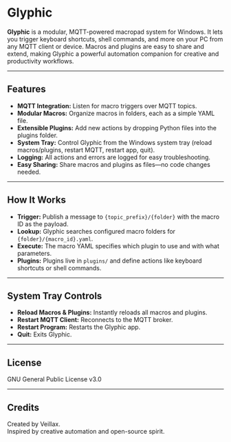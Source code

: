  # Glyphic

**Glyphic** is a modular, MQTT-powered macropad system for Windows. It lets you trigger keyboard shortcuts, shell commands, and more on your PC from any MQTT client or device. Macros and plugins are easy to share and extend, making Glyphic a powerful automation companion for creative and productivity workflows.

---

## Features

- **MQTT Integration:** Listen for macro triggers over MQTT topics.
- **Modular Macros:** Organize macros in folders, each as a simple YAML file.
- **Extensible Plugins:** Add new actions by dropping Python files into the plugins folder.
- **System Tray:** Control Glyphic from the Windows system tray (reload macros/plugins, restart MQTT, restart app, quit).
- **Logging:** All actions and errors are logged for easy troubleshooting.
- **Easy Sharing:** Share macros and plugins as files—no code changes needed.

---

## How It Works

- **Trigger:** Publish a message to `{topic_prefix}/{folder}` with the macro ID as the payload.
- **Lookup:** Glyphic searches configured macro folders for `{folder}/{macro_id}.yaml`.
- **Execute:** The macro YAML specifies which plugin to use and with what parameters.
- **Plugins:** Plugins live in `plugins/` and define actions like keyboard shortcuts or shell commands.

---

## System Tray Controls

- **Reload Macros & Plugins:** Instantly reloads all macros and plugins.
- **Restart MQTT Client:** Reconnects to the MQTT broker.
- **Restart Program:** Restarts the Glyphic app.
- **Quit:** Exits Glyphic.

---

## License

GNU General Public License v3.0

---

## Credits

Created by Veillax.  
Inspired by creative automation and open-source spirit.
